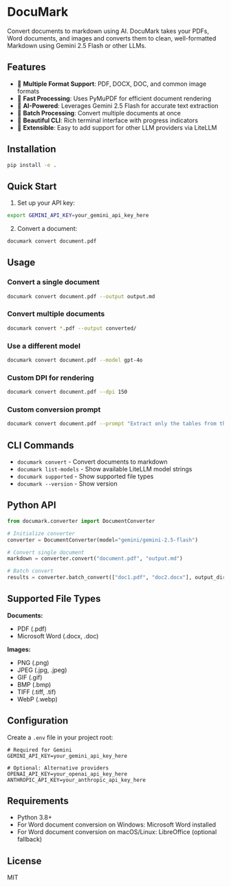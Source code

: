 # DocuMark

Convert documents to markdown using AI. DocuMark takes your PDFs, Word documents, and images and converts them to clean, well-formatted Markdown using Gemini 2.5 Flash or other LLMs.

## Features

- 📄 **Multiple Format Support**: PDF, DOCX, DOC, and common image formats
- 🚀 **Fast Processing**: Uses PyMuPDF for efficient document rendering
- 🤖 **AI-Powered**: Leverages Gemini 2.5 Flash for accurate text extraction
- 🔄 **Batch Processing**: Convert multiple documents at once
- 🎨 **Beautiful CLI**: Rich terminal interface with progress indicators
- 🔌 **Extensible**: Easy to add support for other LLM providers via LiteLLM

## Installation

```bash
pip install -e .
```

## Quick Start

1. Set up your API key:
```bash
export GEMINI_API_KEY=your_gemini_api_key_here
```

2. Convert a document:
```bash
documark convert document.pdf
```

## Usage

### Convert a single document
```bash
documark convert document.pdf --output output.md
```

### Convert multiple documents
```bash
documark convert *.pdf --output converted/
```

### Use a different model
```bash
documark convert document.pdf --model gpt-4o
```

### Custom DPI for rendering
```bash
documark convert document.pdf --dpi 150
```

### Custom conversion prompt
```bash
documark convert document.pdf --prompt "Extract only the tables from this document"
```

## CLI Commands

- `documark convert` - Convert documents to markdown
- `documark list-models` - Show available LiteLLM model strings
- `documark supported` - Show supported file types
- `documark --version` - Show version

## Python API

```python
from documark.converter import DocumentConverter

# Initialize converter
converter = DocumentConverter(model="gemini/gemini-2.5-flash")

# Convert single document
markdown = converter.convert("document.pdf", "output.md")

# Batch convert
results = converter.batch_convert(["doc1.pdf", "doc2.docx"], output_dir="converted/")
```

## Supported File Types

**Documents:**
- PDF (.pdf)
- Microsoft Word (.docx, .doc)

**Images:**
- PNG (.png)
- JPEG (.jpg, .jpeg)
- GIF (.gif)
- BMP (.bmp)
- TIFF (.tiff, .tif)
- WebP (.webp)

## Configuration

Create a `.env` file in your project root:

```env
# Required for Gemini
GEMINI_API_KEY=your_gemini_api_key_here

# Optional: Alternative providers
OPENAI_API_KEY=your_openai_api_key_here
ANTHROPIC_API_KEY=your_anthropic_api_key_here
```

## Requirements

- Python 3.8+
- For Word document conversion on Windows: Microsoft Word installed
- For Word document conversion on macOS/Linux: LibreOffice (optional fallback)

## License

MIT
